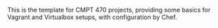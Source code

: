 This is the template for CMPT 470 projects, providing some basics for Vagrant and Virtualbox setups, with configuration by Chef.
